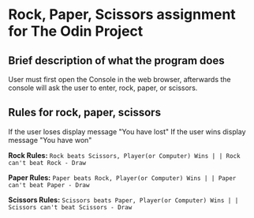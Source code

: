 # Rock, Paper, Scissors assignment for The Odin Project

## Brief description of what the program does
User must first open the Console in the web browser, afterwards the console will ask the user to enter, rock, paper, or scissors.

## Rules for rock, paper, scissors
If the user loses display message "You have lost"
If the user wins display message "You have won"


**Rock Rules:**
``` Rock beats Scissors, Player(or Computer) Wins | | Rock can't beat Rock - Draw ```

**Paper Rules:**
``` Paper beats Rock, Player(or Computer) Wins | | Paper can't beat Paper - Draw ```

**Scissors Rules:**
``` Scissors beats Paper, Player(or Computer) Wins | | Scissors can't beat Scissors - Draw ```





